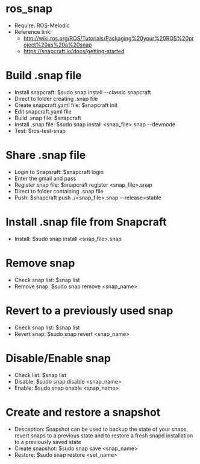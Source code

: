 # ros_snap
- Require: ROS-Melodic
- Reference link: 
    + http://wiki.ros.org/ROS/Tutorials/Packaging%20your%20ROS%20project%20as%20a%20snap
    + https://snapcraft.io/docs/getting-started

# Build .snap file
- Install snapcraft: $sudo snap install --classic snapcraft
- Direct to folder creating .snap file
- Create snapcraft.yaml file: $snapcraft init
- Edit snapcraft.yaml file
- Build .snap file: $snapcraft
- Install .snap file: $sudo snap install <snap_file>.snap --devmode
- Test: $ros-test-snap

# Share .snap file
- Login to Snapsraft: $snapcraft login
- Enter the gmail and pass
- Register snap file: $snapcraft register <snap_file>.snap
- Direct to folder containing .snap file
- Push: $snapcraft push ./<snap_file>.snap --release=stable

# Install .snap file from Snapcraft
- Install: $sudo snap install <snap_file>.snap

# Remove snap
- Check snap list: $snap list
- Remove snap: $sudo snap remove <snap_name>

# Revert to a previously used snap
- Check snap list: $snap list
- Revert snap: $sudo snap revert <snap_name>

# Disable/Enable snap
- Check list: $snap list
- Disable: $sudo snap disable <snap_name>
- Enable: $sudo snap enable <snap_name>

# Create and restore a snapshot 
- Desception: Snapshot can be used to backup the state of your snaps, revert snaps to a previous state and to restore a fresh snapd installation to a previously saved state
- Create snapshot: $sudo snap save <snap_name>
- Restore: $sudo snap restore <set_name>